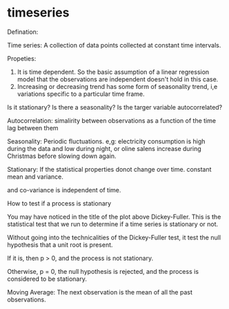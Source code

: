 # timeseries
 
Defination:

Time series: A collection of data points collected at constant time intervals.

Propeties:
1. It is time dependent. So the basic assumption of a linear regression model that the observations are independent doesn't hold in this case.
2. Increasing or decreasing trend has some form of seasonality trend, i,e variations specific to a particular time frame.

Is it stationary?
Is there a seasonality?
Is the targer variable autocorrelated?


Autocorrelation:
simalirity between observations as a function of the time lag between them

Seasonality:
Periodic fluctuations.
e,g: electricity consumption is high during the data and low during night, or oline salens
increase during Christmas before slowing down again.

Stationary:
If the statistical properties donot change over time.
constant mean and variance.

and co-variance is independent of time.

How to test if a process is stationary

You may have noticed in the title of the plot above Dickey-Fuller. This is the statistical test that we run to determine if a time series is stationary or not.

Without going into the technicalities of the Dickey-Fuller test, it test the null hypothesis that a unit root is present.

If it is, then p > 0, and the process is not stationary.

Otherwise, p = 0, the null hypothesis is rejected, and the process is considered to be stationary.

Moving Average:
The next observation is the mean of all the past observations.


